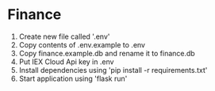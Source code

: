 # Finance

1. Create new file called '.env'
2. Copy contents of .env.example to .env
3. Copy finance.example.db and rename it to finance.db
3. Put IEX Cloud Api key in .env
4. Install dependencies using 'pip install -r requirements.txt'
5. Start application using 'flask run'
